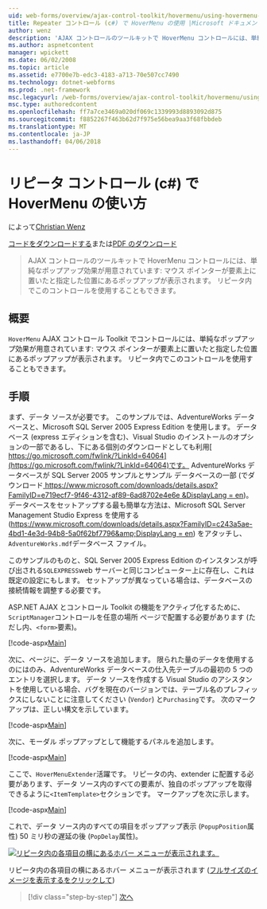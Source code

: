 ```yaml
---
uid: web-forms/overview/ajax-control-toolkit/hovermenu/using-hovermenu-with-a-repeater-control-cs
title: Repeater コントロール (c#) で HoverMenu の使用 |Microsoft ドキュメント
author: wenz
description: 'AJAX コントロールのツールキットで HoverMenu コントロールには、単純なポップアップ効果が用意されています: マウス ポインターが要素上に置いた、におけるにポップアップが表示されますしています.。'
ms.author: aspnetcontent
manager: wpickett
ms.date: 06/02/2008
ms.topic: article
ms.assetid: e7700e7b-edc3-4183-a713-70e507cc7490
ms.technology: dotnet-webforms
ms.prod: .net-framework
msc.legacyurl: /web-forms/overview/ajax-control-toolkit/hovermenu/using-hovermenu-with-a-repeater-control-cs
msc.type: authoredcontent
ms.openlocfilehash: ff7a7ce3469a020df069c1339993d8893092d875
ms.sourcegitcommit: f8852267f463b62d7f975e56bea9aa3f68fbbdeb
ms.translationtype: MT
ms.contentlocale: ja-JP
ms.lasthandoff: 04/06/2018
---
```

<a name="using-hovermenu-with-a-repeater-control-c"></a>リピータ コントロール (c#) で HoverMenu の使い方
====================
によって[Christian Wenz](https://github.com/wenz)

[コードをダウンロードする](http://download.microsoft.com/download/b/0/6/b06fe835-5b8f-4c00-aef8-062c19d75b95/HoverMenu1.cs.zip)または[PDF のダウンロード](http://download.microsoft.com/download/b/6/a/b6ae89ee-df69-4c87-9bfb-ad1eb2b23373/hovermenu1CS.pdf)

> AJAX コントロールのツールキットで HoverMenu コントロールには、単純なポップアップ効果が用意されています: マウス ポインターが要素上に置いたと指定した位置にあるポップアップが表示されます。 リピータ内でこのコントロールを使用することもできます。


## <a name="overview"></a>概要

`HoverMenu` AJAX コントロール Toolkit でコントロールには、単純なポップアップ効果が用意されています: マウス ポインターが要素上に置いたと指定した位置にあるポップアップが表示されます。 リピータ内でこのコントロールを使用することもできます。

## <a name="steps"></a>手順

まず、データ ソースが必要です。 このサンプルでは、AdventureWorks データベースと、Microsoft SQL Server 2005 Express Edition を使用します。 データベース (express エディションを含む)、Visual Studio のインストールのオプションの一部であるし、下にある個別のダウンロードとしても利用[ https://go.microsoft.com/fwlink/?LinkId=64064](https://go.microsoft.com/fwlink/?LinkId=64064)です。 AdventureWorks データベースが SQL Server 2005 サンプルとサンプル データベースの一部 (でダウンロード[ https://www.microsoft.com/downloads/details.aspx?FamilyID=e719ecf7-9f46-4312-af89-6ad8702e4e6e &amp;DisplayLang = en](https://www.microsoft.com/downloads/details.aspx?FamilyID=e719ecf7-9f46-4312-af89-6ad8702e4e6e&amp;DisplayLang=en))。 データベースをセットアップする最も簡単な方法は、Microsoft SQL Server Management Studio Express を使用する ([https://www.microsoft.com/downloads/details.aspx?FamilyID=c243a5ae-4bd1-4e3d-94b8-5a0f62bf7796&amp;DisplayLang = en](https://www.microsoft.com/downloads/details.aspx?FamilyID=c243a5ae-4bd1-4e3d-94b8-5a0f62bf7796&amp;DisplayLang=en)) をアタッチし、`AdventureWorks.mdf`データベース ファイル。

このサンプルのものと、SQL Server 2005 Express Edition のインスタンスが呼び出される`SQLEXPRESS`web サーバーと同じコンピューター上に存在し、これは既定の設定にもします。 セットアップが異なっている場合は、データベースの接続情報を調整する必要です。

ASP.NET AJAX とコントロール Toolkit の機能をアクティブ化するために、`ScriptManager`コントロールを任意の場所 ページで配置する必要があります (ただし内、`<form>`要素)。

[!code-aspx[Main](using-hovermenu-with-a-repeater-control-cs/samples/sample1.aspx)]

次に、ページに、データ ソースを追加します。 限られた量のデータを使用するのにはのみ、AdventureWorks データベースの仕入先テーブルの最初の 5 つのエントリを選択します。 データ ソースを作成する Visual Studio のアシスタントを使用している場合、バグを現在のバージョンでは、テーブル名のプレフィックスにしないことに注意してください (`Vendor`) と`Purchasing`です。 次のマークアップは、正しい構文を示しています。

[!code-aspx[Main](using-hovermenu-with-a-repeater-control-cs/samples/sample2.aspx)]

次に、モーダル ポップアップとして機能するパネルを追加します。

[!code-aspx[Main](using-hovermenu-with-a-repeater-control-cs/samples/sample3.aspx)]

ここで、`HoverMenuExtender`活躍です。 リピータの内、extender に配置する必要があります、データ ソース内のすべての要素が、独自のポップアップを取得できるように`<ItemTemplate>`セクションです。 マークアップを次に示します。

[!code-aspx[Main](using-hovermenu-with-a-repeater-control-cs/samples/sample4.aspx)]

これで、データ ソース内のすべての項目をポップアップ表示 (`PopupPosition`属性) 50 ミリ秒の遅延の後 (`PopDelay`属性)。


[![リピータ内の各項目の横にあるホバー メニューが表示されます。](using-hovermenu-with-a-repeater-control-cs/_static/image2.png)](using-hovermenu-with-a-repeater-control-cs/_static/image1.png)

リピータ内の各項目の横にあるホバー メニューが表示されます ([フルサイズのイメージを表示するをクリックして](using-hovermenu-with-a-repeater-control-cs/_static/image3.png))

> [!div class="step-by-step"]
> [次へ](using-hovermenu-with-a-repeater-control-vb.md)
